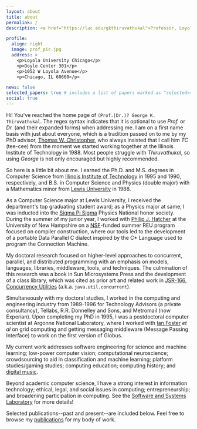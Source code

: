 ```yaml
---
layout: about
title: about
permalink: /
description: <a href="https://luc.edu/gkthiruvathukal">Professor, Loyola University Chicago</a> and <a href="https://www.alcf.anl.gov/about/people/george-k-thiruvathukal">Visiting Researcher, Argonne National Laboratory</a>

profile:
  align: right
  image: prof_pic.jpg
  address: >
    <p>Loyola University Chicago</p>
    <p>Doyle Center 301</p>
    <p>1052 W Loyola Avenue</p>
    <p>Chicago, IL 60660</p>

news: false
selected_papers: true # includes a list of papers marked as "selected={true}"
social: true
---
```


Hi! You've reached the home page of `(Prof.|Dr.)? George K. Thiruvathukal`.
The regex syntax indicates that it is optional to use *Prof.* or *Dr.* (and their expanded forms) when addressing me.
I am on a first name basis with just about everyone, which is a tradition passed on to me by my PhD advisor, [Thomas W. Christopher](https://tools-of-computing.com), who always insisted that I call him *TC* (tee-cee) from the moment we started working together at the Illinois Institute of Technology in 1988.
Most people struggle with *Thiruvathukal*, so using *George* is not only encouraged but highly recommended.

So here is a little bit about me.
I earned the Ph.D. and M.S. degrees in Computer Science from [Illinois Institute of Technology](https://iit.edu) in 1995 and 1990, respectively, and B.S. in Computer Science and Physics (double major) with a Mathematics minor from [Lewis University](https://lewisu.edu) in 1988.

As a Computer Science major at Lewis University, I received the department's top graduating student award; 
as a Physics major at same, I was inducted into the [Sigma Pi Sigma](https://www.sigmapisigma.org/) Physics National honor society.
During the summer of my junior year, I worked with [Philip J. Hatcher](https://www.cs.unh.edu/~pjh/)  at the University of New Hampshire on a [NSF](https://nsf.gov)-funded summer REU program focused on compiler construction, where our tools led to the development of a portable Data Parallel C dialect inspired by the C\* Language used to program the Connection Machine.

My doctoral research focused on higher-level approaches to concurrent, parallel, and distributed programming with an emphasis on models, languages, libraries, middleware, tools, and techniques.
The culmination of this research was a book in Sun Microsystems Press and the development of a class library, which was cited as prior art and related work in [JSR-166, Concurrency Utilities](https://www.jcp.org/en/jsr/detail?id=166) (a.k.a. `java.util.concurrent`).

Simultaneously with my doctoral studies, I worked in the computing and engineering industry from 1989-1996 for Technology Advisors (a private consultancy), Tellabs, R.R. Donnelley and Sons, and Metromail (now Experian).
Upon completing my PhD in 1995, I was a postdoctoral computer scientist at Argonne National Laboratory, where I worked with [Ian Foster](https://www.anl.gov/profile/ian-t-foster) *et al* on grid computing and getting messaging middleware (Message Passing Interface) to work on the first version of Globus.

My current work addresses software engineering for science and machine learning; low-power computer vision; computational neuroscience; crowdsourcing to aid in classification and machine learning; platform studies/gaming studies; computing education; computing history; and [digital music](https://lute.luc.edu).

Beyond academic computer science, I have a strong interest in information technology; ethical, legal, and social issues in computing; entrepreneurship; and broadening participation in computing. See the [Software and Systems Laboratory](https://ssl.cs.luc.edu) for more details!

Selected publications--past and present--are included below. Feel free to browse my [publications](/publications/) for my body of work.

